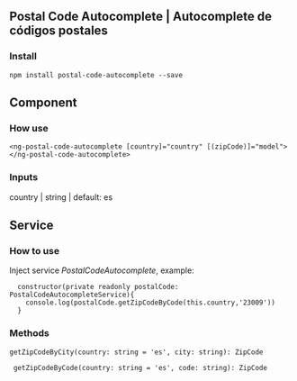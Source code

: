 ## Postal Code Autocomplete | Autocomplete de códigos postales



### Install
```
npm install postal-code-autocomplete --save
```

## Component
### How use

```
<ng-postal-code-autocomplete [country]="country" [(zipCode)]="model"></ng-postal-code-autocomplete>
```

### Inputs

country |  string | default: es 

## Service
### How to use
Inject service _PostalCodeAutocomplete_, example:
```
  constructor(private readonly postalCode: PostalCodeAutocompleteService){
    console.log(postalCode.getZipCodeByCode(this.country,'23009'))
  }
```

### Methods
```
getZipCodeByCity(country: string = 'es', city: string): ZipCode
```
```
 getZipCodeByCode(country: string = 'es', code: string): ZipCode
```